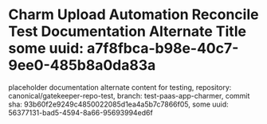 # Charm Upload Automation Reconcile Test Documentation Alternate Title some uuid: a7f8fbca-b98e-40c7-9ee0-485b8a0da83a
 placeholder documentation alternate content for testing,  repository: canonical/gatekeeper-repo-test,  branch: test-paas-app-charmer,  commit sha: 93b60f2e9249c4850022085d1ea4a5b7c7866f05,  some uuid: 56377131-bad5-4594-8a66-95693994ed6f
